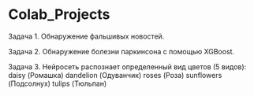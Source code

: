 # Colab_Projects
Задача 1. Обнаружение фальшивых новостей.

Задача 2. Обнаружение болезни паркинсона с помощью XGBoost.

Задача 3. Нейросеть распознает определенный вид цветов (5 видов):
daisy (Ромашка)
dandelion (Одуванчик)
roses (Роза)
sunflowers (Подсолнух)
tulips (Тюльпан)
